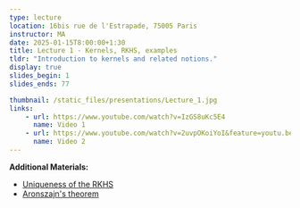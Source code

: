```yaml
---
type: lecture
location: 16bis rue de l'Estrapade, 75005 Paris
instructor: MA
date: 2025-01-15T8:00:00+1:30
title: Lecture 1 - Kernels, RKHS, examples 
tldr: "Introduction to kernels and related notions."
display: true
slides_begin: 1
slides_ends: 77

thumbnail: /static_files/presentations/Lecture_1.jpg
links: 
    - url: https://www.youtube.com/watch?v=IzGS8uKc5E4
      name: Video 1
    - url: https://www.youtube.com/watch?v=2uvpOKoiYoI&feature=youtu.be
      name: Video 2
---
```

**Additional Materials:**
- [Uniqueness of the RKHS](/static_files/materials/uniquenessRKHS.pdf)
- [Aronszajn's theorem](static_files/materials/aronszajn.pdf)

